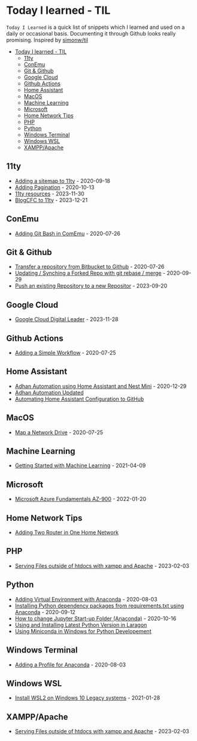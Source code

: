 # Today I learned - TIL
`Today I Learned` is a quick list of snippets which I learned and used on a daily or occasional basis. Documenting it through Github looks really promising. Inspired by [simonw/til](https://github.com/simonw/til)

- [Today I learned - TIL](#today-i-learned---til)
  - [11ty](#11ty)
  - [ConEmu](#conemu)
  - [Git \& Github](#git--github)
  - [Google Cloud](#google-cloud)
  - [Github Actions](#github-actions)
  - [Home Assistant](#home-assistant)
  - [MacOS](#macos)
  - [Machine Learning](#machine-learning)
  - [Microsoft](#microsoft)
  - [Home Network Tips](#home-network-tips)
  - [PHP](#php)
  - [Python](#python)
  - [Windows Terminal](#windows-terminal)
  - [Windows WSL](#windows-wsl)
  - [XAMPP/Apache](#xamppapache)


## 11ty
* [Adding a sitemap to 11ty](https://github.com/Akbarsait/todayilearned/blob/master/11ty/adding-a-sitemap.md) - 2020-09-18
* [Adding Pagination](https://github.com/Akbarsait/todayilearned/blob/master/11ty/adding-pagination.md) - 2020-10-13
* [11ty resources](https://github.com/Akbarsait/todayilearned/blob/master/11ty/11ty-resources.md) - 2023-11-30
* [BlogCFC to 11ty](https://github.com/Akbarsait/todayilearned/blob/master/11ty/blogcfc-to-11ty.md) - 2023-12-21
    
## ConEmu
* [Adding Git Bash in ComEmu](https://github.com/Akbarsait/todayilearned/blob/master/conemu-utils/adding-gitbash.md) - 2020-07-26

## Git & Github
* [Transfer a repository from Bitbucket to Github](https://github.com/Akbarsait/todayilearned/blob/master/git/transfer-repository-frombitbucket-togithub.md) - 2020-07-26
* [Updating / Synching a Forked Repo with git rebase / merge](https://github.com/Akbarsait/todayilearned/blob/master/git/updating-synching-forked-repowithgit-rebase-merge.md) - 2020-09-29
* [Push an existing Repository to a new Repositor](https://github.com/Akbarsait/todayilearned/blob/master/git/push-existing-repo-tonew-repo.md) - 2023-09-20
    
## Google Cloud
* [Google Cloud Digital Leader](https://github.com/Akbarsait/todayilearned/blob/master/google-cloud/google-cloud-digital-leader.md) - 2023-11-28

## Github Actions
* [Adding a Simple Workflow](https://github.com/Akbarsait/todayilearned/blob/master/github-actions/adding-a-simple-workflow.md) - 2020-07-25

## Home Assistant
* [Adhan Automation using Home Assistant and Nest Mini](/home-assistant/adhaan-automation-nest-mini.md) - 2020-12-29
* [Adhan Automation Updated](/home-assistant/adhan-automation-update.md)
* [Automating Home Assistant Configuration to GitHub](/home-assistant/automating-homeassistant-configs-to-github.md)

## MacOS
* [Map a Network Drive](https://github.com/Akbarsait/todayilearned/blob/master/macos/map-a-network-drive.md) - 2020-07-25

## Machine Learning
* [Getting Started with Machine Learning](https://github.com/Akbarsait/todayilearned/blob/master/machine-learning/README.md) - 2021-04-09

## Microsoft
* [Microsoft Azure Fundamentals AZ-900](/microsoft/azure-az900.md) - 2022-01-20

## Home Network Tips
* [Adding Two Router in One Home Network](/network/adding-two-routers-in-homenetwork.md)

## PHP
* [Serving Files outside of htdocs with xampp and Apache](https://github.com/Akbarsait/todayilearned/blob/master/php/howto-xampp-apache-servesoutside-htdocs.md) - 2023-02-03

## Python
* [Adding Virtual Environment with Anaconda](https://github.com/Akbarsait/todayilearned/blob/master/python/adding-virtual-environment-anaconda.md) - 2020-08-03
* [Installing Python dependency packages from requirements.txt using  Anaconda](https://github.com/Akbarsait/todayilearned/blob/master/python/installing-python-depencypackage-anaconda.md) - 2020-09-12
* [How to change Jupyter Start-up Folder (Anaconda)](https://github.com/Akbarsait/todayilearned/blob/master/python/howto-change-jupyter-notebook-startup-folder.md) - 2020-10-16
* [Using and Installing Latest Python Version in Laragon](python/using-and-installing-latest-python-version-in-laragon.md)
* [Using Miniconda in Windows for Python Developement](python/using-miniconda-python-windows.md)

## Windows Terminal
* [Adding a Profile for Anaconda](https://github.com/Akbarsait/todayilearned/blob/master/windows-terminal/adding-profile-for-anaconda.md) - 2020-08-03

## Windows WSL
* [Install WSL2 on Windows 10 Legacy systems](https://github.com/Akbarsait/todayilearned/blob/master/windows-wsl/install-wsl-in-windows10-legacy.md) - 2021-01-28

## XAMPP/Apache
* [Serving Files outside of htdocs with xampp and Apache](https://github.com/Akbarsait/todayilearned/blob/master/php/howto-xampp-apache-servesoutside-htdocs.md) - 2023-02-03

